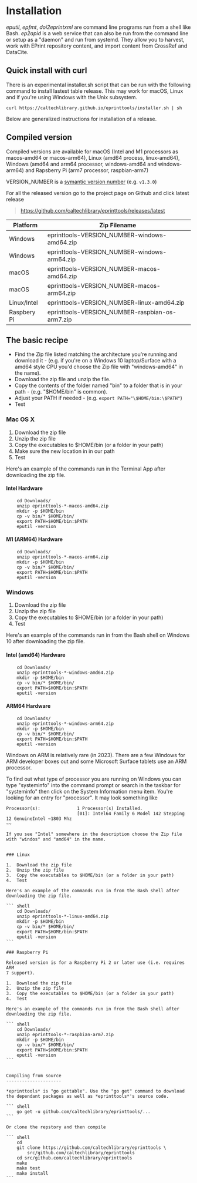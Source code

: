 Installation
============

*eputil*, *epfmt*, *doi2eprintxml* are command line programs run from a shell like Bash. *ep2apid* is a web service that can also be run from the command line or setup as a "daemon" and run from systemd. They allow you to 
harvest, work with EPrint repository content, and import content from 
CrossRef and DataCite.

Quick install with curl
-----------------------

There is an experimental installer.sh script that can be run with the
following command to install lastest table release. This may work for
macOS, Linux and if you're using Windows with the Unix subsystem.

~~~
curl https://caltechlibrary.github.io/eprinttools/installer.sh | sh
~~~

Below are generalized instructions for installation of a release.

Compiled version
----------------

Compiled versions are available for macOS (Intel and M1 processors as macos-amd64 or macos-arm64), Linux (amd64 process, linux-amd64), Windows (amd64 and arm64 processor, windows-amd64 and windows-arm64) and Rapsberry Pi (arm7 processor, raspbian-arm7)

VERSION\_NUMBER is a [symantic version number](http://semver.org/) (e.g.
`v1.3.0`)

For all the released version go to the project page on Github and click latest release

> <https://github.com/caltechlibrary/eprinttools/releases/latest>

| Platform    | Zip Filename                                 |
|-------------|----------------------------------------------|
| Windows     | eprinttools-VERSION_NUMBER-windows-amd64.zip |
| Windows     | eprinttools-VERSION_NUMBER-windows-arm64.zip |
| macOS       | eprinttools-VERSION_NUMBER-macos-amd64.zip  |
| macOS       | eprinttools-VERSION_NUMBER-macos-arm64.zip  |
| Linux/Intel | eprinttools-VERSION_NUMBER-linux-amd64.zip   |
| Raspbery Pi | eprinttools-VERSION_NUMBER-raspbian-os-arm7.zip |

The basic recipe
----------------

- Find the Zip file listed matching the architecture you're running
  and download it
      - (e.g. if you're on a Windows 10 laptop/Surface with a amd64
        style CPU you'd choose the Zip file with "windows-amd64" in the
        name).
- Download the zip file and unzip the file.
- Copy the contents of the folder named "bin" to a folder that is in
  your path
      - (e.g. "\$HOME/bin" is common).
- Adjust your PATH if needed
      - (e.g. `export PATH="\$HOME/bin:\$PATH"`)
- Test

### Mac OS X

1.  Download the zip file
2.  Unzip the zip file
3.  Copy the executables to $HOME/bin (or a folder in your path)
4.  Make sure the new location in in our path
5.  Test

Here's an example of the commands run in the Terminal App after downloading the zip file.

#### Intel Hardware

``` shell
    cd Downloads/
    unzip eprinttools-*-macos-amd64.zip
    mkdir -p $HOME/bin
    cp -v bin/* $HOME/bin/
    export PATH=$HOME/bin:$PATH
    eputil -version
```

#### M1 (ARM64) Hardware

``` shell
    cd Downloads/
    unzip eprinttools-*-macos-arm64.zip
    mkdir -p $HOME/bin
    cp -v bin/* $HOME/bin/
    export PATH=$HOME/bin:$PATH
    eputil -version
```


### Windows

1.  Download the zip file
2.  Unzip the zip file
3.  Copy the executables to $HOME/bin (or a folder in your path)
4.  Test

Here's an example of the commands run in from the Bash shell on Windows 10 after downloading the zip file.

#### Intel (amd64) Hardware

``` shell
    cd Downloads/
    unzip eprinttools-*-windows-amd64.zip
    mkdir -p $HOME/bin
    cp -v bin/* $HOME/bin/
    export PATH=$HOME/bin:$PATH
    eputil -version
```


#### ARM64 Hardware

``` shell
    cd Downloads/
    unzip eprinttools-*-windows-arm64.zip
    mkdir -p $HOME/bin
    cp -v bin/* $HOME/bin/
    export PATH=$HOME/bin:$PATH
    eputil -version
```

Windows on ARM is relatively rare (in 2023). There are a few Windows for ARM developer boxes out and some Microsoft Surface tablets use an ARM processor.

To find out what type of processor you are running on Windows you can type "systeminfo" into the command prompt or search in the taskbar for "systeminfo" then click on the System Information menu item. You're looking for an entry for "processor". It may look something like

~~~
Processor(s):              1 Processor(s) Installed.
                           [01]: Intel64 Family 6 Model 142 Stepping 12 GenuineIntel ~1803 Mhz
~~

If you see "Intel" somewhere in the description choose the Zip file with "windos" and "amd64" in the name.


### Linux

1.  Download the zip file
2.  Unzip the zip file
3.  Copy the executables to $HOME/bin (or a folder in your path)
4.  Test

Here's an example of the commands run in from the Bash shell after downloading the zip file.

``` shell
    cd Downloads/
    unzip eprinttools-*-linux-amd64.zip
    mkdir -p $HOME/bin
    cp -v bin/* $HOME/bin/
    export PATH=$HOME/bin:$PATH
    eputil -version
```

### Raspberry Pi

Released version is for a Raspberry Pi 2 or later use (i.e. requires ARM
7 support).

1.  Download the zip file
2.  Unzip the zip file
3.  Copy the executables to $HOME/bin (or a folder in your path)
4.  Test

Here's an example of the commands run in from the Bash shell after downloading the zip file.

``` shell
    cd Downloads/
    unzip eprinttools-*-raspbian-arm7.zip
    mkdir -p $HOME/bin
    cp -v bin/* $HOME/bin/
    export PATH=$HOME/bin:$PATH
    eputil -version
```


Compiling from source
---------------------

*eprinttools* is "go gettable". Use the "go get" command to download the dependant packages as well as *eprinttools*'s source code.

``` shell
    go get -u github.com/caltechlibrary/eprinttools/...
```

Or clone the repstory and then compile

``` shell
    cd
    git clone https://github.com/caltechlibrary/eprinttools \
        src/github.com/caltechlibrary/eprinttools
    cd src/github.com/caltechlibrary/eprinttools
    make
    make test
    make install
```
